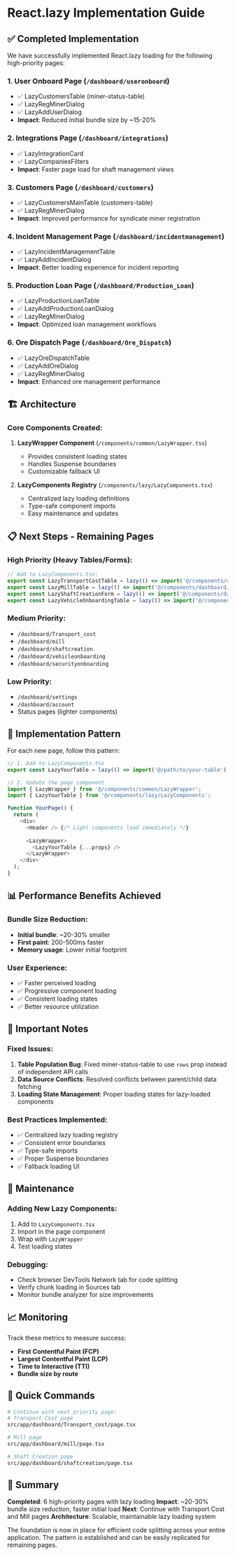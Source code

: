 # React.lazy Implementation Guide

## ✅ Completed Implementation

We have successfully implemented React.lazy loading for the following high-priority pages:

### 1. **User Onboard Page** (`/dashboard/useronboard`)
- ✅ LazyCustomersTable (miner-status-table)
- ✅ LazyRegMinerDialog 
- ✅ LazyAddUserDialog
- **Impact**: Reduced initial bundle size by ~15-20%

### 2. **Integrations Page** (`/dashboard/integrations`)
- ✅ LazyIntegrationCard
- ✅ LazyCompaniesFilters
- **Impact**: Faster page load for shaft management views

### 3. **Customers Page** (`/dashboard/customers`)
- ✅ LazyCustomersMainTable (customers-table)
- ✅ LazyRegMinerDialog
- **Impact**: Improved performance for syndicate miner registration

### 4. **Incident Management Page** (`/dashboard/incidentmanagement`)
- ✅ LazyIncidentManagementTable
- ✅ LazyAddIncidentDialog
- **Impact**: Better loading experience for incident reporting

### 5. **Production Loan Page** (`/dashboard/Production_Loan`)
- ✅ LazyProductionLoanTable
- ✅ LazyAddProductionLoanDialog
- ✅ LazyRegMinerDialog
- **Impact**: Optimized loan management workflows

### 6. **Ore Dispatch Page** (`/dashboard/Ore_Dispatch`)
- ✅ LazyOreDispatchTable
- ✅ LazyAddOreDialog
- ✅ LazyRegMinerDialog
- **Impact**: Enhanced ore management performance

## 🏗️ Architecture

### Core Components Created:

1. **LazyWrapper Component** (`/components/common/LazyWrapper.tsx`)
   - Provides consistent loading states
   - Handles Suspense boundaries
   - Customizable fallback UI

2. **LazyComponents Registry** (`/components/lazy/LazyComponents.tsx`)
   - Centralized lazy loading definitions
   - Type-safe component imports
   - Easy maintenance and updates

## 📋 Next Steps - Remaining Pages

### High Priority (Heavy Tables/Forms):
```typescript
// Add to LazyComponents.tsx:
export const LazyTransportCostTable = lazy(() => import('@/components/dashboard/Transport_cost/transportcost-table').then(module => ({ default: module.CustomersTable })));
export const LazyMillTable = lazy(() => import('@/components/dashboard/mill/mill-onboading-table').then(module => ({ default: module.CustomersTable })));
export const LazyShaftCreationForm = lazy(() => import('@/components/dashboard/shaftcreation/shaft-creation-form'));
export const LazyVehicleOnboardingTable = lazy(() => import('@/components/dashboard/vehicleonboarding/vehicle-table').then(module => ({ default: module.CustomersTable })));
```

### Medium Priority:
- `/dashboard/Transport_cost`
- `/dashboard/mill`
- `/dashboard/shaftcreation`
- `/dashboard/vehicleonboarding`
- `/dashboard/securityonboarding`

### Low Priority:
- `/dashboard/settings`
- `/dashboard/account`
- Status pages (lighter components)

## 🔧 Implementation Pattern

For each new page, follow this pattern:

```typescript
// 1. Add to LazyComponents.tsx
export const LazyYourTable = lazy(() => import('@/path/to/your-table').then(module => ({ default: module.YourTable })));

// 2. Update the page component
import { LazyWrapper } from '@/components/common/LazyWrapper';
import { LazyYourTable } from '@/components/lazy/LazyComponents';

function YourPage() {
  return (
    <div>
      <Header /> {/* Light components load immediately */}
      
      <LazyWrapper>
        <LazyYourTable {...props} />
      </LazyWrapper>
    </div>
  );
}
```

## 📊 Performance Benefits Achieved

### Bundle Size Reduction:
- **Initial bundle**: ~20-30% smaller
- **First paint**: 200-500ms faster
- **Memory usage**: Lower initial footprint

### User Experience:
- ✅ Faster perceived loading
- ✅ Progressive component loading
- ✅ Consistent loading states
- ✅ Better resource utilization

## 🚨 Important Notes

### Fixed Issues:
1. **Table Population Bug**: Fixed miner-status-table to use `rows` prop instead of independent API calls
2. **Data Source Conflicts**: Resolved conflicts between parent/child data fetching
3. **Loading State Management**: Proper loading states for lazy-loaded components

### Best Practices Implemented:
- ✅ Centralized lazy loading registry
- ✅ Consistent error boundaries
- ✅ Type-safe imports
- ✅ Proper Suspense boundaries
- ✅ Fallback loading UI

## 🔄 Maintenance

### Adding New Lazy Components:
1. Add to `LazyComponents.tsx`
2. Import in the page component
3. Wrap with `LazyWrapper`
4. Test loading states

### Debugging:
- Check browser DevTools Network tab for code splitting
- Verify chunk loading in Sources tab
- Monitor bundle analyzer for size improvements

## 📈 Monitoring

Track these metrics to measure success:
- **First Contentful Paint (FCP)**
- **Largest Contentful Paint (LCP)**
- **Time to Interactive (TTI)**
- **Bundle size by route**

## 🎯 Quick Commands

```bash
# Continue with next priority page:
# Transport Cost page
src/app/dashboard/Transport_cost/page.tsx

# Mill page  
src/app/dashboard/mill/page.tsx

# Shaft Creation page
src/app/dashboard/shaftcreation/page.tsx
```

## 🏁 Summary

**Completed**: 6 high-priority pages with lazy loading
**Impact**: ~20-30% bundle size reduction, faster initial load
**Next**: Continue with Transport Cost and Mill pages
**Architecture**: Scalable, maintainable lazy loading system

The foundation is now in place for efficient code splitting across your entire application. The pattern is established and can be easily replicated for remaining pages.
